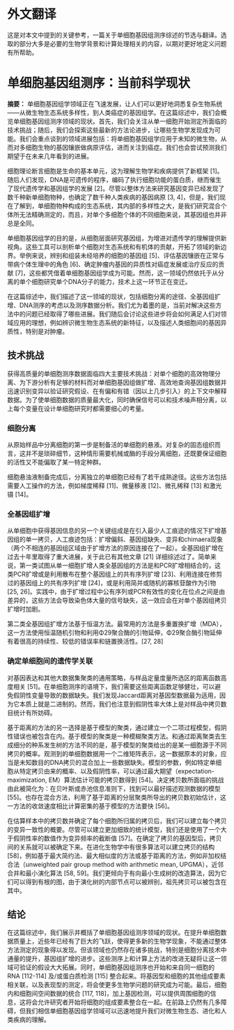 # 外文翻译

这是对本文中提到的关键参考，一篇关于单细胞基因组测序综述的节选与翻译。选取的部分大多是必要的生物学背景和计算处理相关的内容，以期对更好地定义问题有所帮助。

# 单细胞基因组测序：当前科学现状

**摘要：** 单细胞基因组学领域正在飞速发展，让人们可以更好地洞悉复杂生物系统——从微生物生态系统多样性，到人类癌症的基因组学。在这篇综述中，我们会概览单细胞基因组测序领域的现状。首先，我们会关注从单一细胞开始测定所面临的技术挑战；随后，我们会探索这些最新的方法论进步，让哪些生物学发现成为可能。我们会重点谈到的领域进展包括：将单细胞基因组学应用于未知的微生物，从而对多细胞生物的基因镶嵌做病原评估，进而关注到癌症。我们也会尝试预测我们期望于在未来几年看到的进展。

细胞理论断言细胞是生命的基本单元，这为理解生物学和疾病提供了新框架 [1]。随后人们发现，DNA是可遗传的程序，编码了执行细胞功能的蛋白质，继而催生了现代遗传学和基因组学的发展 [2]。尽管以整体方法来研究基因变异已经发现了数千种新单细胞物种，也确定了数千种人类疾病的基因病原 [3, 4]，但是，我们现在了解到，单细胞物种构成的生态系统，其内部的多样性之大，是我们研究混合个体所无法精确测定的，而且，对单个多细胞个体的不同细胞来说，其基因组也并非总是全同。

单细胞基因组学的目的是，从细胞层面研究基因组，为增进对遗传学的理解提供新视角。这些工具可以剖析单个细胞对生态系统和有机体的贡献，开拓了领域的新边界。举例来说，辨别和组装未经培养的细胞的基因组 [5]、评估基因镶嵌在正常与带病个体生理中的角色 [6]、确定肿瘤内基因的异质性对癌症发展或治疗反应的贡献 [7]，这些都凭借着单细胞基因组学成为可能。然而，这一领域仍然依托于从分离的单个细胞研究单个DNA分子的能力，技术上这一环节正在变迁。

在这篇综述中，我们描述了这一领域的现状，包括细胞分离的途径、全基因组扩增、DNA测序的考虑以及测序数据分析。我们尤为着墨的是，当前对解决这些方法中的问题已经取得了哪些进展。我们随后会讨论这些进步将会如何满足人们对领域应用的理想，例如辨识微生物生态系统的新特征，以及描述人类细胞间的基因异质性，特别是对肿瘤。

## 技术挑战

获得高质量的单细胞测序数据面临四大主要技术挑战：对单个细胞的高效物理分离、为下游分析有足够的材料而对单细胞基因组做扩增、高效地查询基因组数据并迅速识别变异以验证研究假设、在有偏和有错（因以上几步引入）的上下文中解释数据。为了使单细胞数据的质量最大化，同时确保信号可以和技术噪声相分离，以上每个变量在设计单细胞研究时都需要细心的考量。

### 细胞分离

从原始样品中分离细胞的第一步是制备活的单细胞的悬液。对复杂的固态组织而言，这并不是琐碎细节，这种情形需要机械或酶的手段分离细胞，还既要保证细胞的活性又不能偏取了某一特定种群。

细胞悬浊液制备完成后，分离独立的单细胞已经有了若干成熟途径。这些方法包括需要人工操作的方法，例如梯度稀释 [11]、微量移液 [12]、微孔稀释 [13] 和激光镊 [14]。

### 全基因组扩增

从单细胞中获得基因信息的另一个关键组成是在引入最少人工痕迹的情况下扩增基因组的单一拷贝，人工痕迹包括：扩增偏斜、基因组缺失、变异和chimaera现象（两个不相连的基因组区域由于扩增方法的原因连接在了一起）。全基因组扩增在过去十年里取得了重大进展，关于此已有其他文章 [21] 详细综述过了。简单来说，第一类试图从单一细胞扩增人类全基因组的方法是和PCR扩增相结合的，这类PCR扩增或是利用散布在整个基因组上的共有序列扩增 [23]、利用连接在修剪过的基因组上的共有序列扩增 [24]，或是利用简并或随机的寡核苷酸作为引物 [25, 26]。实践中，由于扩增过程中公有序列或PCR有效性的变化在位点之间是由差异的，这些方法会导致染色体大量的信号缺失，这一效应会在对单个基因组拷贝扩增时加剧。

第二类全基因组扩增方法基于恒温方法。最常用的方法是多重置换扩增（MDA），这一方法使用恒温随机引物和利用Φ29聚合酶的引物延伸，Φ29聚合酶引物延伸有着很高的持续性、较低的错误率和链置换活性。[27, 28]

### 确定单细胞间的遗传学关联

对基因表达和其他大数据集聚类的通用策略，与样品定量度量所选区的距离函数高度相关 [51]。在单细胞测序的语境下，我们需要这些距离函数足够健壮，可以避免假阴性变量导致的数据缺失。我们发现Jaccard距离对基因型数据最为适用，因为它本质上就是二进制的。然而，我们也注意到假阴性率大体上是对样品中拷贝数目统计有所妨碍。

基于距离的方法的另一选择是基于模型的聚类，通过建立一个二项过程模型，假阴性错误也被包含在内。基于模型的聚类是一种模糊聚类方法。和通过距离聚类去生成细分的种系发生树的方法不同的是，基于模型的聚类给出的是某一细胞源于不同拷贝的概率。观测到的单细胞数据用一个二维矩阵表示，这一数据原本的对象，应当是未知数目的DNA拷贝的混合加上一些数据缺失。模型的参数，例如特定单细胞从特定拷贝由来的概率、以及假阴性率，可以通过最大期望（expectation-maximization, EM）算法估计可能的拷贝数得到 [54]。决定拷贝数所面临的挑战由此被简化为：在贝叶斯或赤池信息准则下，找到可以最好描述观测数据的模型 [55]。也存在混合方法，利用了基于距离的分层聚类所导出的拷贝数初始估计，这一方法的收敛速度相比计算密集的基于模型的方法要快 [56]。

在估算样本中的拷贝数并确定了每个细胞所归属的拷贝后，我们可以建立每个拷贝的变异一致性的概要。尽管可以建立更加细致的统计模型，我们还是使用了一个大于假阴性率的数值作为变异频率的截断值 [57]。在确定了拷贝的基因型后，拷贝间的关系就可以被确定下来。在进化生物学中有很多算法可以建立拷贝的结构 [58]，例如基于最大简约法、最大相似度的方法或基于距离的方法，例如非加权结合法（unweighted pair group method with arithmetic mean, UPGMA），近邻合并和最小演化算法 [58, 59]。我们更倾向于有向最小生成树的改造算法，因为它们可以得到有根的图，由于演化树的内部节点可以被辨别，祖先拷贝可以被包含在其中。

## 结论

在这篇综述中，我们展示并概括了单细胞基因组测序领域的现状。在提升单细胞数据质量上，近些年已经有了巨大的飞跃，使得更多新的生物学现象，不能通过整体方法测定的现象得以发现。但该领域也仍然存在诸多挑战，特别是细胞分离技术中通量的提升，基因组扩增的进步。这些测序上和计算上方法的改进无疑将让这一领域可验证的假设大大拓展。同时，单细胞基因组测序也开始和来自同一细胞的RNA [112-114] 及/或蛋白质检测 [115] 整合起来。将基因型和细胞的其他组成要素相关联，以及表现型的测定，将会使更多生物学问题的研究成为可能。最后，细胞内和细胞间空间数据的统合 [117, 118]，加上基因检测，可以提供周围细胞的信息，这将会允许研究者开始将细胞的组成要素整合在一起。在前路上仍然有几多障碍，但我们相信单细胞基因组学领域可以迅速地提升我们对微生物生态、进化和人类疾病的理解。

